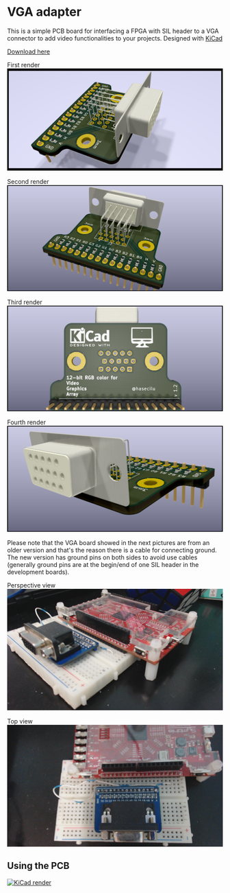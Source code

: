# VGA adapter
This is a simple PCB board for interfacing a FPGA with SIL header to a VGA connector to add video functionalities to your projects.
Designed with [KiCad](https://kicad.org/download/)

[Download here](https://github.com/hasecilu/VGA/archive/master.zip)

First render
![KiCad render](photos/VGA1.png)

Second render
![KiCad render](photos/VGA4.png)

Third render
![KiCad render](photos/VGA3.png)

Fourth render
![KiCad render](photos/VGA5.png)

Please note that the VGA board showed in the next pictures are from an older version and that's the reason there is a cable for connecting ground.
The new version has ground pins on both sides to avoid use cables (generally ground pins are at the begin/end of one SIL header in the development boards).

Perspective view
![photo1](photos/VGA_and_FPGA1.jpg)

Top view
![photo2](photos/VGA_and_FPGA2.jpg)

## Using the PCB

[![KiCad render](photos/VGA.gif)](https://www.youtube.com/watch?v=zfjPtc4_cl0)
